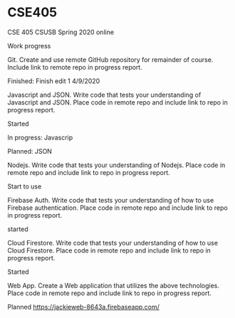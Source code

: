 # CSE405


CSE 405 CSUSB Spring 2020 online

Work progress

Git. Create and use remote GitHub repository for remainder of course. Include link to remote repo in progress report.

Finished: 
Finish edit 1 4/9/2020

Javascript and JSON. Write code that tests your understanding of Javascript and JSON. Place code in remote repo and include link to repo in progress report.

Started

In progress: Javascrip

Planned: JSON


Nodejs. Write code that tests your understanding of Nodejs. Place code in remote repo and include link to repo in progress report.

Start to use 

Firebase Auth. Write code that tests your understanding of how to use Firebase authentication. Place code in remote repo and include link to repo in progress report.

started

Cloud Firestore. Write code that tests your understanding of how to use Cloud Firestore. Place code in remote repo and include link to repo in progress report.

Started 

Web App. Create a Web application that utilizes the above technologies. Place code in remote repo and include link to repo in progress report.

Planned
https://jackieweb-8643a.firebaseapp.com/

